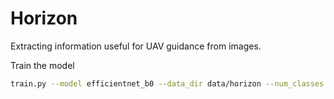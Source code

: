 # Horizon

Extracting information useful for UAV guidance from images.

Train the model

```bash
train.py --model efficientnet_b0 --data_dir data/horizon --num_classes 16 --image_size 64 --batch_size 8 --num_workers 0 --log_every_n_steps 20 --gpus 2
```

